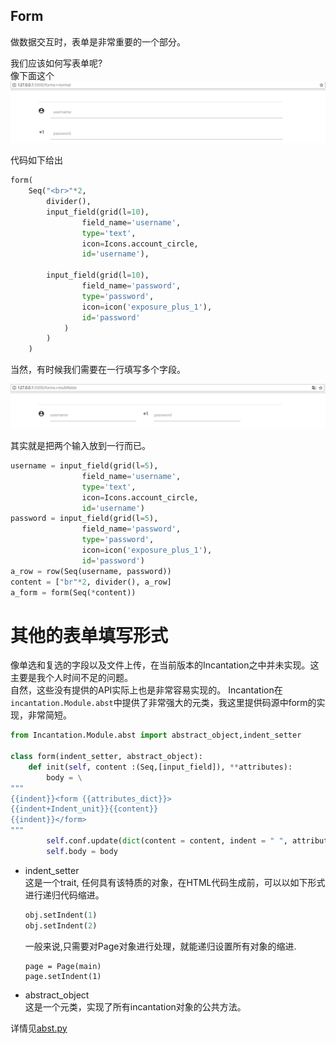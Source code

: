 ## Form

做数据交互时，表单是非常重要的一个部分。

我们应该如何写表单呢?  
像下面这个
[![forms+normal](./forms+normal.PNG)](./forms+normal.PNG)

代码如下给出
```python
form(
    Seq("<br>"*2,
        divider(),
        input_field(grid(l=10), 
                field_name='username', 
                type='text', 
                icon=Icons.account_circle,
                id='username'),

        input_field(grid(l=10),
                field_name='password',
                type='password',
                icon=icon('exposure_plus_1'),
                id='password'
            )
        )
    )
```

当然，有时候我们需要在一行填写多个字段。

[![forms+multifields](./forms+multifields.PNG)](./forms+multifields.PNG)

其实就是把两个输入放到一行而已。

```python
username = input_field(grid(l=5), 
                field_name='username', 
                type='text', 
                icon=Icons.account_circle,
                id='username')
password = input_field(grid(l=5),
                field_name='password',
                type='password',
                icon=icon('exposure_plus_1'),
                id='password')
a_row = row(Seq(username, password))
content = ["br"*2, divider(), a_row]
a_form = form(Seq(*content))
```

# 其他的表单填写形式

像单选和复选的字段以及文件上传，在当前版本的Incantation之中并未实现。这主要是我个人时间不足的问题。  
自然，这些没有提供的API实际上也是非常容易实现的。
Incantation在`incantation.Module.abst`中提供了非常强大的元类，我这里提供码源中form的实现，非常简短。

```python
from Incantation.Module.abst import abstract_object,indent_setter

class form(indent_setter, abstract_object):
    def init(self, content :(Seq,[input_field]), **attributes):
        body = \
"""
{{indent}}<form {{attributes_dict}}>
{{indent+Indent_unit}}{{content}}
{{indent}}</form>
"""
        self.conf.update(dict(content = content, indent = " ", attributes_dict = attributes))
        self.body = body

```

- indent_setter  
这是一个trait, 任何具有该特质的对象，在HTML代码生成前，可以以如下形式进行递归代码缩进。

    ```python
    obj.setIndent(1)
    obj.setIndent(2)
    ```

    一般来说,只需要对Page对象进行处理，就能递归设置所有对象的缩进.

    ```
    page = Page(main)
    page.setIndent(1)
    ```

- abstract_object  
这是一个元类，实现了所有incantation对象的公共方法。

详情见[abst.py](https://github.com/thautwarm/Incantation/blob/master/flowpython.incantation/Module/abst.py)

